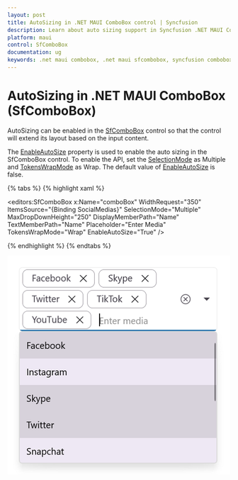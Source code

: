 ```yaml
---
layout: post
title: AutoSizing in .NET MAUI ComboBox control | Syncfusion
description: Learn about auto sizing support in Syncfusion .NET MAUI ComboBox (SfComboBox) control and more here.
platform: maui
control: SfComboBox
documentation: ug
keywords: .net maui combobox, .net maui sfcombobox, syncfusion combobox, combobox maui, .net maui dropdown list, .net maui select menu.
---
```


# AutoSizing in .NET MAUI ComboBox (SfComboBox)

AutoSizing can be enabled in the [SfComboBox](https://help.syncfusion.com/cr/maui/Syncfusion.Maui.Inputs.SfComboBox.html) control so that the control will extend its layout based on the input content.

The [EnableAutoSize](https://help.syncfusion.com/cr/maui/Syncfusion.Maui.Inputs.SfComboBox.html#Syncfusion_Maui_Inputs_SfComboBox_EnableAutoSize) property is used to enable the auto sizing in the SfComboBox control. To enable the API, set the [SelectionMode](https://help.syncfusion.com/cr/maui/Syncfusion.Maui.Inputs.SfComboBox.html#Syncfusion_Maui_Inputs_SfComboBox_SelectionMode) as Multiple and [TokensWrapMode](https://help.syncfusion.com/cr/maui/Syncfusion.Maui.Inputs.SfComboBox.html#Syncfusion_Maui_Inputs_SfComboBox_TokensWrapMode) as Wrap. The default value of [EnableAutoSize](https://help.syncfusion.com/cr/maui/Syncfusion.Maui.Inputs.SfComboBox.html#Syncfusion_Maui_Inputs_SfComboBox_EnableAutoSize) is false.

{% tabs %}
{% highlight xaml %}

<editors:SfComboBox x:Name="comboBox"
             WidthRequest="350"
             ItemsSource="{Binding SocialMedias}"
             SelectionMode="Multiple"
             MaxDropDownHeight="250"
             DisplayMemberPath="Name"
             TextMemberPath="Name"
             Placeholder="Enter Media"
             TokensWrapMode="Wrap"
             EnableAutoSize="True" />

{% endhighlight %}
{% endtabs %}

![.NET MAUI ComboBox AutoSize.](Images/AutoSizing/net-maui-combobox-autosize.png)

